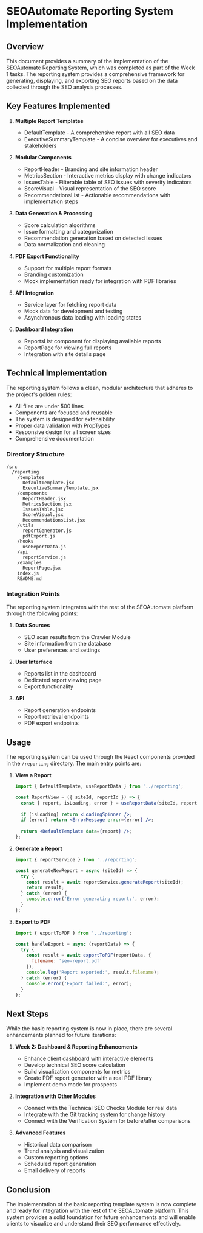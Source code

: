 # SEOAutomate Reporting System Implementation

## Overview

This document provides a summary of the implementation of the SEOAutomate Reporting System, which was completed as part of the Week 1 tasks. The reporting system provides a comprehensive framework for generating, displaying, and exporting SEO reports based on the data collected through the SEO analysis processes.

## Key Features Implemented

1. **Multiple Report Templates**
   - DefaultTemplate - A comprehensive report with all SEO data
   - ExecutiveSummaryTemplate - A concise overview for executives and stakeholders

2. **Modular Components**
   - ReportHeader - Branding and site information header
   - MetricsSection - Interactive metrics display with change indicators
   - IssuesTable - Filterable table of SEO issues with severity indicators
   - ScoreVisual - Visual representation of the SEO score
   - RecommendationsList - Actionable recommendations with implementation steps

3. **Data Generation & Processing**
   - Score calculation algorithms
   - Issue formatting and categorization
   - Recommendation generation based on detected issues
   - Data normalization and cleaning

4. **PDF Export Functionality**
   - Support for multiple report formats
   - Branding customization
   - Mock implementation ready for integration with PDF libraries

5. **API Integration**
   - Service layer for fetching report data
   - Mock data for development and testing
   - Asynchronous data loading with loading states

6. **Dashboard Integration**
   - ReportsList component for displaying available reports
   - ReportPage for viewing full reports
   - Integration with site details page

## Technical Implementation

The reporting system follows a clean, modular architecture that adheres to the project's golden rules:

- All files are under 500 lines
- Components are focused and reusable
- The system is designed for extensibility
- Proper data validation with PropTypes
- Responsive design for all screen sizes
- Comprehensive documentation

### Directory Structure

```
/src
  /reporting
    /templates
      DefaultTemplate.jsx
      ExecutiveSummaryTemplate.jsx
    /components
      ReportHeader.jsx
      MetricsSection.jsx
      IssuesTable.jsx
      ScoreVisual.jsx
      RecommendationsList.jsx
    /utils
      reportGenerator.js
      pdfExport.js
    /hooks
      useReportData.js
    /api
      reportService.js
    /examples
      ReportPage.jsx
    index.js
    README.md
```

### Integration Points

The reporting system integrates with the rest of the SEOAutomate platform through the following points:

1. **Data Sources**
   - SEO scan results from the Crawler Module
   - Site information from the database
   - User preferences and settings

2. **User Interface**
   - Reports list in the dashboard
   - Dedicated report viewing page
   - Export functionality

3. **API**
   - Report generation endpoints
   - Report retrieval endpoints
   - PDF export endpoints

## Usage

The reporting system can be used through the React components provided in the `/reporting` directory. The main entry points are:

1. **View a Report**
   ```jsx
   import { DefaultTemplate, useReportData } from '../reporting';
   
   const ReportView = ({ siteId, reportId }) => {
     const { report, isLoading, error } = useReportData(siteId, reportId);
     
     if (isLoading) return <LoadingSpinner />;
     if (error) return <ErrorMessage error={error} />;
     
     return <DefaultTemplate data={report} />;
   };
   ```

2. **Generate a Report**
   ```jsx
   import { reportService } from '../reporting';
   
   const generateNewReport = async (siteId) => {
     try {
       const result = await reportService.generateReport(siteId);
       return result;
     } catch (error) {
       console.error('Error generating report:', error);
     }
   };
   ```

3. **Export to PDF**
   ```jsx
   import { exportToPDF } from '../reporting';
   
   const handleExport = async (reportData) => {
     try {
       const result = await exportToPDF(reportData, {
         filename: 'seo-report.pdf'
       });
       console.log('Report exported:', result.filename);
     } catch (error) {
       console.error('Export failed:', error);
     }
   };
   ```

## Next Steps

While the basic reporting system is now in place, there are several enhancements planned for future iterations:

1. **Week 2: Dashboard & Reporting Enhancements**
   - Enhance client dashboard with interactive elements
   - Develop technical SEO score calculation
   - Build visualization components for metrics
   - Create PDF report generator with a real PDF library
   - Implement demo mode for prospects

2. **Integration with Other Modules**
   - Connect with the Technical SEO Checks Module for real data
   - Integrate with the Git tracking system for change history
   - Connect with the Verification System for before/after comparisons

3. **Advanced Features**
   - Historical data comparison
   - Trend analysis and visualization
   - Custom reporting options
   - Scheduled report generation
   - Email delivery of reports

## Conclusion

The implementation of the basic reporting template system is now complete and ready for integration with the rest of the SEOAutomate platform. This system provides a solid foundation for future enhancements and will enable clients to visualize and understand their SEO performance effectively.
